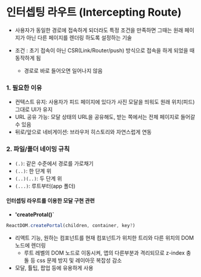 # 인터셉팅 라우트 (Intercepting Route)

- 사용자가 동일한 경로에 접속하게 되더라도 특정 조건을 만족하면 그때는 원래 페이지가 아닌 다른 페이지를 렌더링 하도록 설정하는 기술

- 조건 : 초기 접속이 아닌 CSR(Link/Router/push) 방식으로 접속을 하게 되었을 때 동작하게 됨
  - 경로로 바로 들어오면 일어나지 않음

### 1. 필요한 이유

- 컨텍스트 유지: 사용자가 피드 페이지에 있다가 사진 모달을 띄워도 원래 위치(피드) 그대로 UI가 유지
- URL 공유 가능: 모달 상태의 URL을 공유해도, 받는 쪽에서는 전체 페이지로 들어갈 수 있음
- 뒤로/앞으로 네비게이션: 브라우저 히스토리와 자연스럽게 연동

### 2. 파일/폴더 네이밍 규칙

- `(.)`: 같은 수준에서 경로를 가로채기
- `(..)`: 한 단계 위
- `(..)(..)`: 두 단계 위
- `(...)`: 루트부터(app 폴더)

#### 인터셉팅 라우트를 이용한 모달 구현 관련

- **'createProtal()`**

```js
ReactDOM.createPortal(children, container, key?)
```

- 리액트 기능, 원하는 컴포넌트를 현재 컴포넌트가 위치한 트리와
  다른 위치의 DOM 노드에 렌더링
  - 루트 레벨의 DOM 노드로 이동시켜, 앱의 다른부분과 격리되므로 z-index 충돌 등 css 문제 방지 및 레이아웃 복잡성 감소
- 모달, 튤팁, 팝업 등에 유용하게 사용
